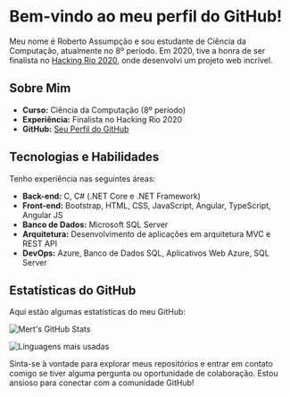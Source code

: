 # Bem-vindo ao meu perfil do GitHub!

Meu nome é Roberto Assumpção e sou estudante de Ciência da Computação, atualmente no 8º período. Em 2020, tive a honra de ser finalista no [Hacking Rio 2020](https://hackingrio.com/), onde desenvolvi um projeto web incrível.

## Sobre Mim

- **Curso:** Ciência da Computação (8º período)
- **Experiência:** Finalista no Hacking Rio 2020
- **GitHub:** [Seu Perfil do GitHub](https://github.com/RobertoAssumpcao)

## Tecnologias e Habilidades

Tenho experiência nas seguintes áreas:

- **Back-end:** C, C# (.NET Core e .NET Framework)
- **Front-end:** Bootstrap, HTML, CSS, JavaScript, Angular, TypeScript, Angular JS
- **Banco de Dados:** Microsoft SQL Server
- **Arquitetura:** Desenvolvimento de aplicações em arquitetura MVC e REST API
- **DevOps:** Azure, Banco de Dados SQL, Aplicativos Web Azure, SQL Server

## Estatísticas do GitHub

Aqui estão algumas estatísticas do meu GitHub:

![Mert's GitHub Stats](https://github-readme-stats.vercel.app/api?username=RobertoAssumpcao&show_icons=true&theme=dark)

![Linguagens mais usadas](https://github-readme-stats.vercel.app/api/top-langs/?username=RobertoAssumpcao&layout=compact&langs_count=7&theme=dark)

Sinta-se à vontade para explorar meus repositórios e entrar em contato comigo se tiver alguma pergunta ou oportunidade de colaboração. Estou ansioso para conectar com a comunidade GitHub!

